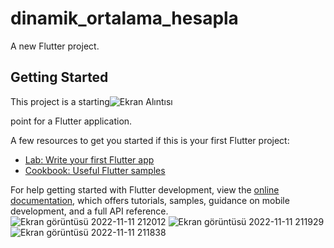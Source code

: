 # dinamik_ortalama_hesapla

A new Flutter project.

## Getting Started

This project is a starting![Ekran Alıntısı](https://user-images.githubusercontent.com/79165387/201403898-2971f990-024c-486d-9ec8-49910129ba58.PNG)

 point for a Flutter application.

A few resources to get you started if this is your first Flutter project:

- [Lab: Write your first Flutter app](https://docs.flutter.dev/get-started/codelab)
- [Cookbook: Useful Flutter samples](https://docs.flutter.dev/cookbook)

For help getting started with Flutter development, view the
[online documentation](https://docs.flutter.dev/), which offers tutorials,
samples, guidance on mobile development, and a full API reference.
![Ekran görüntüsü 2022-11-11 212012](https://user-images.githubusercontent.com/79165387/201404089-8dc7d028-1e1f-431f-8520-f7e520a950ee.png)
![Ekran görüntüsü 2022-11-11 211929](https://user-images.githubusercontent.com/79165387/201404127-a3c7ca7e-e46d-4212-a5dd-11844ca8c405.png)
![Ekran görüntüsü 2022-11-11 211838](https://user-images.githubusercontent.com/79165387/201404129-cffa31d2-124d-4fd6-93f6-c94147b34e71.png)
